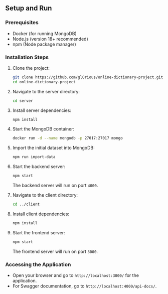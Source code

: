 ## Setup and Run

### Prerequisites

- Docker (for running MongoDB)
- Node.js (version 18+ recommended)
- npm (Node package manager)

### Installation Steps

1. Clone the project:

    ```bash
    git clone https://github.com/gl0rious/online-dictionary-project.git
    cd online-dictionary-project
    ```

2. Navigate to the server directory:

    ```bash
    cd server
    ```

3. Install server dependencies:

    ```bash
    npm install
    ```

4. Start the MongoDB container:

    ```bash
    docker run -d --name mongodb -p 27017:27017 mongo
    ```

5. Import the initial dataset into MongoDB:

    ```bash
    npm run import-data
    ```

6. Start the backend server:

    ```bash
    npm start
    ```

   The backend server will run on port `4000`.

7. Navigate to the client directory:

    ```bash
    cd ../client
    ```

8. Install client dependencies:

    ```bash
    npm install
    ```

9. Start the frontend server:

    ```bash
    npm start
    ```

   The frontend server will run on port `3000`.

### Accessing the Application

- Open your browser and go to `http://localhost:3000/` for the application.
- For Swagger documentation, go to `http://localhost:4000/api-docs/`.

